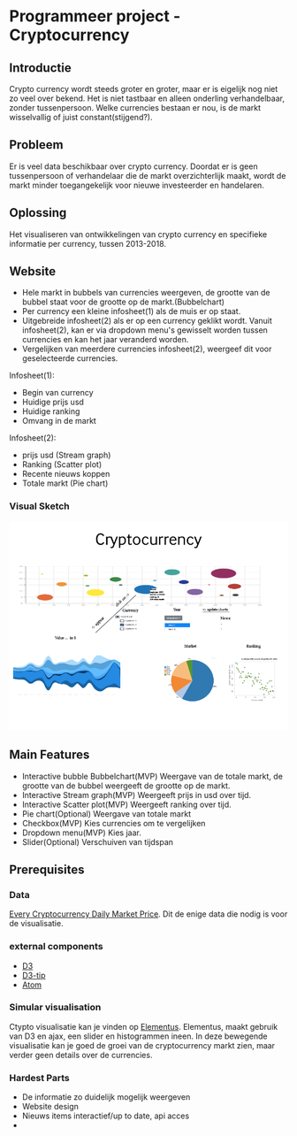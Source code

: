 # Programmeer project - Cryptocurrency


## Introductie
Crypto currency wordt steeds groter en groter, maar er is eigelijk nog niet zo veel over bekend. Het is niet tastbaar en alleen onderling verhandelbaar, zonder tussenpersoon. Welke currencies bestaan er nou, is de markt wisselvallig of juist constant(stijgend?).

## Probleem
Er is veel data beschikbaar over crypto currency. Doordat er is geen tussenpersoon of verhandelaar die de markt overzichterlijk maakt, wordt de markt minder toegangekelijk voor nieuwe investeerder en handelaren.

## Oplossing
Het visualiseren van ontwikkelingen van crypto currency en specifieke informatie per currency, tussen 2013-2018.

## Website
+ Hele markt in bubbels van currencies weergeven, de grootte van de bubbel staat voor de grootte op de markt.(Bubbelchart)
+ Per currency een kleine infosheet(1) als de muis er op staat.
+ Uitgebreide infosheet(2) als er op een currency geklikt wordt.
Vanuit infosheet(2), kan er via dropdown menu's gewisselt worden tussen currencies en kan het jaar veranderd worden.
+ Vergelijken van meerdere currencies infosheet(2), weergeef dit voor geselecteerde currencies.


Infosheet(1):
+ Begin van currency
+ Huidige prijs usd
+ Huidige ranking
+ Omvang in de markt


Infosheet(2):
+ prijs usd (Stream graph)
+ Ranking (Scatter plot)
+ Recente nieuws koppen
+ Totale markt (Pie chart)

### Visual Sketch
![sketch](website_design.png)

## Main Features
+ Interactive bubble Bubbelchart(MVP)
Weergave van de totale markt, de grootte van de bubbel weergeeft de grootte op de markt.
+ Interactive Stream graph(MVP)
Weergeeft prijs in usd over tijd.
+ Interactive Scatter plot(MVP)
Weergeeft ranking over tijd.
+ Pie chart(Optional)
Weergave van totale markt
+ Checkbox(MVP)
Kies currencies om te vergelijken
+ Dropdown menu(MVP)
Kies jaar.
+ Slider(Optional)
Verschuiven van tijdspan

## Prerequisites
### Data
[Every Cryptocurrency Daily Market Price](https://www.kaggle.com/jessevent/all-crypto-currencies/kernels). Dit de enige data die nodig is voor de visualisatie.

### external components
- [D3](https://d3js.org/)
- [D3-tip](https://github.com/Caged/d3-tip)
- [Atom](atom.io)

### Simular visualisation
Ctypto visualisatie kan je vinden op [Elementus](https://elementus.io/token-sales-history). Elementus, maakt gebruik van D3 en ajax, een slider en histogrammen ineen. In deze bewegende visualisatie kan je goed de groei van de cryptocurrency markt zien, maar verder geen details over de currencies.


### Hardest Parts
+ De informatie zo duidelijk mogelijk weergeven
+ Website design
+ Nieuws items interactief/up to date, api acces
+
